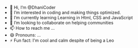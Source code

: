 - 👋 Hi, I’m @DhaniCoder
- 👀 I’m interested in coding and making things optimized.
- 🌱 I’m currently learning Learning in Html, CSS and JavaScript
- 💞️ I’m looking to collaborate on helping communities
- 📫 How to reach me ...
- 😄 Pronouns: ...
- ⚡ Fun fact: I'm cool and calm despite of being a Leo 

<!---
DhaniCoder/DhaniCoder is a ✨ special ✨ repository because its `README.md` (this file) appears on your GitHub profile.
You can click the Preview link to take a look at your changes.
--->
